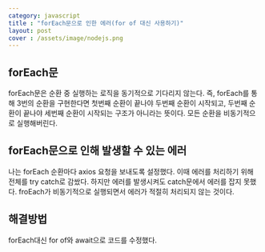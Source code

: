 ```yaml
---
category: javascript
title : "forEach문으로 인한 에러(for of 대신 사용하기)"
layout: post
cover : /assets/image/nodejs.png
---
```


## forEach문
forEach문은 순환 중 실행하는 로직을 동기적으로 기다리지 않는다. 즉, forEach를 통해 3번의 순환을 구현한다면 첫번째 순환이 끝나야 두번째 순환이 시작되고, 두번째 순환이 끝나야 세번째 순환이 시작되는 구조가 아니라는 뜻이다. 모든 순환을 비동기적으로 실행해버린다.

## forEach문으로 인해 발생할 수 있는 에러
나는 forEach 순환마다 axios 요청을 보내도록 설정했다. 이때 에러를 처리하기 위해 전체를 try catch로 감쌌다. 하지만 에러를 발생시켜도 catch문에서 에러를 잡지 못했다. froEach가 비동기적으로 실행되면서 에러가 적절히 처리되지 않는 것이다.

## 해결방법
forEach대신 for of와 await으로 코드를 수정했다.